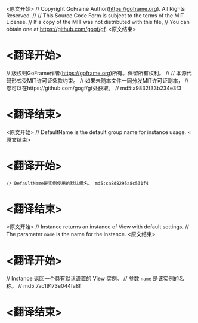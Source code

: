 
<原文开始>
// Copyright GoFrame Author(https://goframe.org). All Rights Reserved.
//
// This Source Code Form is subject to the terms of the MIT License.
// If a copy of the MIT was not distributed with this file,
// You can obtain one at https://github.com/gogf/gf.
<原文结束>

# <翻译开始>
// 版权归GoFrame作者(https://goframe.org)所有。保留所有权利。
//
// 本源代码形式受MIT许可证条款约束。
// 如果未随本文件一同分发MIT许可证副本，
// 您可以在https://github.com/gogf/gf处获取。
// md5:a9832f33b234e3f3
# <翻译结束>


<原文开始>
// DefaultName is the default group name for instance usage.
<原文结束>

# <翻译开始>
	// DefaultName是实例使用的默认组名。 md5:ca8d8295a8c531f4
# <翻译结束>


<原文开始>
// Instance returns an instance of View with default settings.
// The parameter `name` is the name for the instance.
<原文结束>

# <翻译开始>
// Instance 返回一个具有默认设置的 View 实例。
// 参数 `name` 是该实例的名称。
// md5:7ac19173e044fa8f
# <翻译结束>

